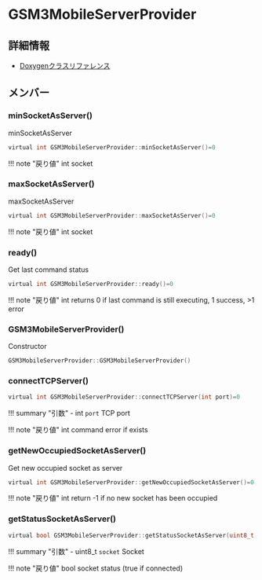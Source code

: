 # GSM3MobileServerProvider



## 詳細情報

- [Doxygenクラスリファレンス](https://lang-ship.com/reference/Arduino/latest/class_g_s_m3_mobile_server_provider.html)

## メンバー

### minSocketAsServer()


minSocketAsServer 

```c
virtual int GSM3MobileServerProvider::minSocketAsServer()=0
```

!!! note "戻り値"
	int socket 



### maxSocketAsServer()


maxSocketAsServer 

```c
virtual int GSM3MobileServerProvider::maxSocketAsServer()=0
```

!!! note "戻り値"
	int socket 



### ready()


Get last command status 

```c
virtual int GSM3MobileServerProvider::ready()=0
```

!!! note "戻り値"
	int returns 0 if last command is still executing, 1 success, >1 error 



### GSM3MobileServerProvider()


Constructor 
```c
GSM3MobileServerProvider::GSM3MobileServerProvider()
```



### connectTCPServer()



```c
virtual int GSM3MobileServerProvider::connectTCPServer(int port)=0
```

!!! summary "引数"
	- int `port` TCP port 

!!! note "戻り値"
	int command error if exists 



### getNewOccupiedSocketAsServer()


Get new occupied socket as server 

```c
virtual int GSM3MobileServerProvider::getNewOccupiedSocketAsServer()=0
```

!!! note "戻り値"
	int return -1 if no new socket has been occupied 



### getStatusSocketAsServer()



```c
virtual bool GSM3MobileServerProvider::getStatusSocketAsServer(uint8_t socket)=0
```

!!! summary "引数"
	- uint8_t `socket` Socket 

!!! note "戻り値"
	bool socket status (true if connected) 



